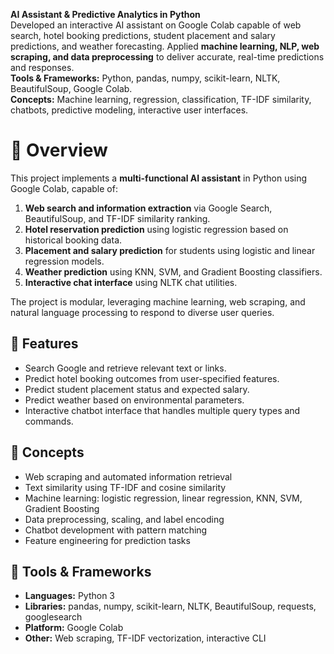 
**AI Assistant & Predictive Analytics in Python**  
Developed an interactive AI assistant on Google Colab capable of web search, hotel booking predictions, student placement and salary predictions, and weather forecasting. Applied **machine learning, NLP, web scraping, and data preprocessing** to deliver accurate, real-time predictions and responses.  
**Tools & Frameworks:** Python, pandas, numpy, scikit-learn, NLTK, BeautifulSoup, Google Colab.  
**Concepts:** Machine learning, regression, classification, TF-IDF similarity, chatbots, predictive modeling, interactive user interfaces.


# 📌 Overview
This project implements a **multi-functional AI assistant** in Python using Google Colab, capable of:

1. **Web search and information extraction** via Google Search, BeautifulSoup, and TF-IDF similarity ranking.
2. **Hotel reservation prediction** using logistic regression based on historical booking data.
3. **Placement and salary prediction** for students using logistic and linear regression models.
4. **Weather prediction** using KNN, SVM, and Gradient Boosting classifiers.
5. **Interactive chat interface** using NLTK chat utilities.

The project is modular, leveraging machine learning, web scraping, and natural language processing to respond to diverse user queries.

## 📌 Features
- Search Google and retrieve relevant text or links.
- Predict hotel booking outcomes from user-specified features.
- Predict student placement status and expected salary.
- Predict weather based on environmental parameters.
- Interactive chatbot interface that handles multiple query types and commands.

## 📌 Concepts
- Web scraping and automated information retrieval
- Text similarity using TF-IDF and cosine similarity
- Machine learning: logistic regression, linear regression, KNN, SVM, Gradient Boosting
- Data preprocessing, scaling, and label encoding
- Chatbot development with pattern matching
- Feature engineering for prediction tasks

## 📌 Tools & Frameworks
- **Languages:** Python 3
- **Libraries:** pandas, numpy, scikit-learn, NLTK, BeautifulSoup, requests, googlesearch
- **Platform:** Google Colab
- **Other:** Web scraping, TF-IDF vectorization, interactive CLI
